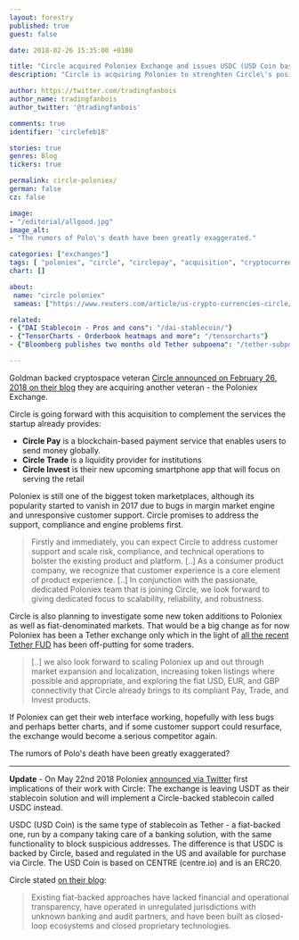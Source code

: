 ```yaml
---
layout: forestry
published: true
guest: false

date: 2018-02-26 15:35:00 +0100

title: "Circle acquired Poloniex Exchange and issues USDC (USD Coin based on CENTRE)"
description: "Circle is acquiring Poloniex to strenghten Circle\'s position in the blockchain space."

author: https://twitter.com/tradingfanbois
author_name: tradingfanbois
author_twitter: '@tradingfanbois'

comments: true
identifier: 'circlefeb18'

stories: true
genres: Blog
tickers: true

permalink: circle-poloniex/
german: false
cz: false

image:
- "/editorial/allgood.jpg"
image_alt:
- "The rumors of Polo\'s death have been greatly exaggerated."

categories: ["exchanges"]
tags: [ "poloniex", "circle", "circlepay", "acquisition", "cryptocurrency-exchange"]
chart: []

about:
 name: "circle poloniex"
 sameas: ["https://www.reuters.com/article/us-crypto-currencies-circle/goldman-backed-startup-circle-buys-poloniex-cryptocurrency-exchange-idUSKCN1GA1N4"]

related:
- {"DAI Stablecoin - Pros and cons": "/dai-stablecoin/"}
- {"TensorCharts - Orderbook heatmaps and more": "/tensorcharts"}
- {"Bloomberg publishes two months old Tether subpoena": "/tether-subpoena"}

---
```




Goldman backed cryptospace veteran [Circle announced on February 26, 2018 on their blog](https://blog.circle.com/2018/02/26/circle-acquires-poloniex/) they are acquiring another veteran - the Poloniex Exchange.

Circle is going forward with this acquisition to complement the services the startup already provides:

* **Circle Pay** is a blockchain-based payment service that enables users to send money globally.
* **Circle Trade** is a liquidity provider for institutions
* **Circle Invest** is their new upcoming smartphone app that will focus on serving the retail

Poloniex is still one of the biggest token marketplaces, although its popularity started to vanish in 2017 due to bugs in margin market engine and unresponsive customer support. Circle promises to address the support, compliance and engine problems first.

> Firstly and immediately, you can expect Circle to address customer support and scale risk, compliance, and technical operations to bolster the existing product and platform. [..] As a consumer product company, we recognize that customer experience is a core element of product experience. [..] In conjunction with the passionate, dedicated Poloniex team that is joining Circle, we look forward to giving dedicated focus to scalability, reliability, and robustness.

Circle is also planning to investigate some new token additions to Poloniex as well as fiat-denominated markets. That would be a big change as for now Poloniex has been a Tether exchange only which in the light of [all the recent Tether FUD](/tether-subpoena) has been off-putting for some traders.

> [..] we also look forward to scaling Poloniex up and out through market expansion and localization, increasing token listings where possible and appropriate, and exploring the fiat USD, EUR, and GBP connectivity that Circle already brings to its compliant Pay, Trade, and Invest products.

If Poloniex can get their web interface working, hopefully with less bugs and perhaps better charts, and if some customer support could resurface, the exchange would become a serious competitor again.

The rumors of Polo\'s death have been greatly exaggerated?


_____________________________

**Update** - On May 22nd 2018 Poloniex [announced via Twitter](https://blog.circle.com/2018/05/15/circle-announces-usd-coin-bitmain-partnership-and-new-strategic-financing/) first implications of their work with Circle: The exchange is leaving USDT as their stablecoin solution and will implement a Circle-backed stablecoin called USDC instead.

USDC (USD Coin) is the same type of stablecoin as Tether - a fiat-backed one, run by a company taking care of a banking solution, with the same functionality to block suspicious addresses. The difference is that USDC is backed by Circle, based and regulated in the US and available for purchase via Circle. The USD Coin is based on CENTRE (centre.io) and is an ERC20.

Circle stated [on their blog](https://blog.circle.com/2018/05/15/circle-announces-usd-coin-bitmain-partnership-and-new-strategic-financing/):

> Existing fiat-backed approaches have lacked financial and operational transparency, have operated in unregulated jurisdictions with unknown banking and audit partners, and have been built as closed-loop ecosystems and closed proprietary technologies.
